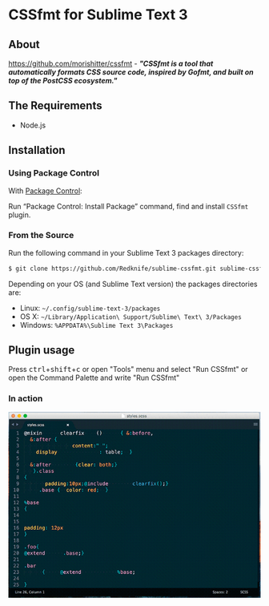 # CSSfmt for Sublime Text 3

## About

https://github.com/morishitter/cssfmt - ***"CSSfmt is a tool that automatically formats CSS source code, inspired by Gofmt, and built on top of the PostCSS ecosystem."***

## The Requirements

 - Node.js

## Installation
### Using Package Control

With [Package Control](https://packagecontrol.io/installation):

Run “Package Control: Install Package” command, find and install `CSSfmt` plugin.

### From the Source
Run the following command in your Sublime Text 3 packages directory:

```sh
$ git clone https://github.com/Redknife/sublime-cssfmt.git sublime-cssfmt
```

Depending on your OS (and Sublime Text version) the packages directories are:
 - Linux: `~/.config/sublime-text-3/packages`
 - OS X: `~/Library/Application\ Support/Sublime\ Text\ 3/Packages`
 - Windows: `%APPDATA%\Sublime Text 3\Packages`

## Plugin usage

Press <kbd>ctrl</kbd>+<kbd>shift</kbd>+<kbd>c</kbd> or open "Tools" menu and select "Run CSSfmt" or open the Command Palette and write "Run CSSfmt"

### In action
![In action](inaction.gif)
